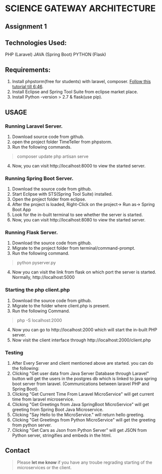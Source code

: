 # SCIENCE GATEWAY ARCHITECTURE

## Assignment 1


## Technologies Used:

PHP (Laravel)
JAVA (Spring Boot)
PYTHON (Flask)

## Requirements:
1. Install phpstorm(free for students) with laravel, composer. [Follow this tutorial till 6:46](https://www.youtube.com/watch?v=QSZK1W0fbGQ).
2. Install Eclipse and Spring Tool Suite from eclipse market place.
3. Install Python -version > 2.7 & flask(use pip).


## USAGE

### Running Laravel Server.

1. Download source code from github.
2. open the project folder TimeTeller from phpstorm.
3. Run the following commands.
> composer update
> php artisan serve
4. Now, you can visit http://localhost:8000 to view the started server.

### Running Spring Boot Server.

1. Download the source code from github.
2. Start Eclipse with STS(Spring Tool Suite) installed.
3. Open the project folder from eclipse.
4. After the project is loaded, Right-Click on the project-> Run as-> Spring Boot App
5. Look for the in-built terminal to see whether the server is started.
6. Now, you can visit http://localhost:8080 to view the started server.

### Running Flask Server.

1. Download the source code from github.
2. Migrate to the project folder from terminal/command-prompt.
3. Run the following command.
> python pyserver.py
4. Now you can visit the link from flask on which port the server is started. Normally, http://localhost:5000

### Starting the php client.php

1. Download the source code from github.
2. Migrate to the folder where client.php is present.
3. Run the following Command.
> php -S localhost:2000
4. Now you can go to http://localhost:2000 which will start the in-built PHP server. 
5. Now visit the client interface through http://localhost:2000/client.php


### Testing

1. After Every Server and client mentioned above are started. you can do the following:
2. Clicking "Get user data from Java Server Database through Laravel" button will get the users in the postgres db which is linked to java spring boot server from laravel. (Communications between laravel PHP and Spring Boot).
3. Clicking "Get Current Time From Laravel MicroService" will get current time from laravel microservice.
4. Clicking "Get Greetings from Java SpringBoot MicroService" will get greeting from Spring Boot Java Microservice.
5. Clicking "Say Hello to the MicroService." will return hello greeting.
6. Clicking "Get Greetings from Python MicroService" will get the greeting from python server.
7. Clicking "Get Cars as Json from Python Server" will get JSON from Python server, stringifies and embeds in the html.

## Contact

> Please **let me know** if you have any troube regrading starting of the microservices or the client.




